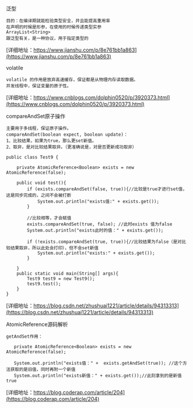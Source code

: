 
泛型
```
目的：在编译期就能检验类型安全，并且能提高重用率
在声明的时候是形参，在使用的时候传递类型实参
ArrayList<String>
跟泛型有关，是一种协议，用于指定类型的

```
[详细地址：https://www.jianshu.com/p/8e761bb1a863](https://www.jianshu.com/p/8e761bb1a863)

volatile
```
volatile 的作用是放弃高速缓存，保证都是从物理内存读取数据。
并发线程中，保证变量的原子性。
```
[详细地址：https://www.cnblogs.com/dolphin0520/p/3920373.html](https://www.cnblogs.com/dolphin0520/p/3920373.html)

compareAndSet原子操作
```
主要用于多线程，保证原子操作。
compareAndSet(boolean expect, boolean update)：
1、比较结果，如果为true，那么更set新值。
2、取非，是对比较结果取非。（更准确说是，对是否更新成功取非）

public class Test9 {

    private AtomicReference<Boolean> exists = new AtomicReference(false);

    public void test(){
        if (exists.compareAndSet(false, true)){//比较是true才进行set值，这是同步完成的，之间不会被打断
            System.out.println("exists值:" + exists.get());
        }

        //比较相等，才会赋值
        exists.compareAndSet(true, false); //此时exists 值为false
        System.out.println("exists此时的值：" + exists.get());

        if (!exists.compareAndSet(true, true)){//比较结果为false（是对比较结果取非，所以此处会打印），但不会set新值
            System.out.println("exists:" + exists.get());
        }

    }
    public static void main(String[] args){
        Test9 test9 = new Test9();
        test9.test();
    }
}

```
[详细地址：https://blog.csdn.net/zhushuai1221/article/details/94313313](https://blog.csdn.net/zhushuai1221/article/details/94313313)

AtomicReference源码解析
```
getAndSet作用：

   private AtomicReference<Boolean> exists = new AtomicReference(false);

   System.out.println("exists值：" +  exists.getAndSet(true)); //这个方法获取的是旧值，同时再附一个新值
   System.out.println("exists新值：" + exists.get());//此刻拿到的是新值true

```
[详细地址：https://blog.coderap.com/article/204](https://blog.coderap.com/article/204)